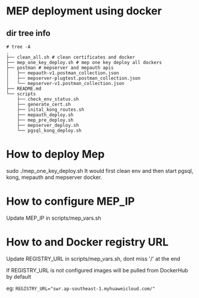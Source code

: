 # MEP deployment using docker

## dir tree info

```
# tree -A
.
├── clean_all.sh # clean certificates and docker
├── mep_one_key_deploy.sh # mep one key deploy all dockers
├── postman # mepserver and mepauth apis
│   ├── mepauth-v1.postman_collection.json
│   ├── mepserver-plugtest.postman_collection.json
│   └── mepserver-v1.postman_collection.json
├── README.md
└── scripts
    ├── check_env_status.sh
    ├── generate_cert.sh
    ├── inital_kong_routes.sh
    ├── mepauth_deploy.sh
    ├── mep_pre_deploy.sh
    ├── mepserver_deploy.sh
    └── pgsql_kong_deploy.sh

```

# How to deploy Mep

sudo ./mep_one_key_deploy.sh
It would first clean env and then start  pgsql, kong, mepauth and mepserver docker.

# How to configure MEP_IP
Update MEP_IP in scripts/mep_vars.sh

# How to  and Docker registry URL
Update REGISTRY_URL in scripts/mep_vars.sh, dont miss '/' at the end

If REGISTRY_URL is not configured images will be pulled from DockerHub by default

eg: `REGISTRY_URL="swr.ap-southeast-1.myhuaweicloud.com/"`